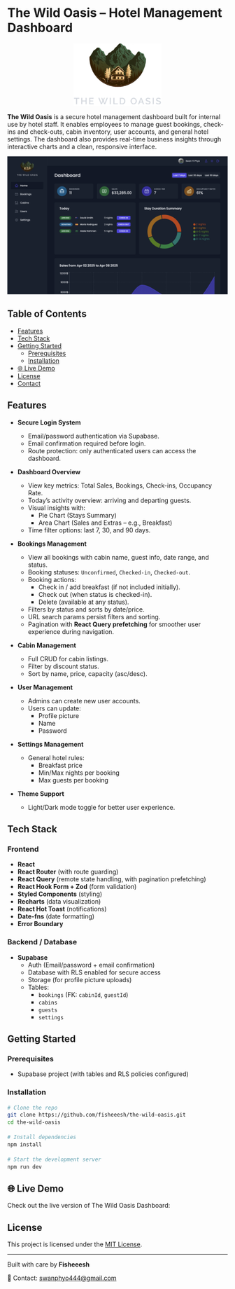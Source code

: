 # The Wild Oasis – Hotel Management Dashboard

<p align="center">
  <img src="./public/logo-dark.png" alt="Logo" width="200"/>
</p>

**The Wild Oasis** is a secure hotel management dashboard built for internal use by hotel staff. It enables employees to manage guest bookings, check-ins and check-outs, cabin inventory, user accounts, and general hotel settings. The dashboard also provides real-time business insights through interactive charts and a clean, responsive interface.

![User Interface](./public/preview_dark.png)

## Table of Contents

- [Features](#features)
- [Tech Stack](#tech-stack)
- [Getting Started](#getting-started)
  - [Prerequisites](#prerequisites)
  - [Installation](#installation)
- [🌐 Live Demo](#-live-demo)
- [License](#license)
- [Contact](#contact)

## Features

- **Secure Login System**
  - Email/password authentication via Supabase.
  - Email confirmation required before login.
  - Route protection: only authenticated users can access the dashboard.

- **Dashboard Overview**
  - View key metrics: Total Sales, Bookings, Check-ins, Occupancy Rate.
  - Today’s activity overview: arriving and departing guests.
  - Visual insights with:
    - Pie Chart (Stays Summary)
    - Area Chart (Sales and Extras – e.g., Breakfast)
  - Time filter options: last 7, 30, and 90 days.

- **Bookings Management**
  - View all bookings with cabin name, guest info, date range, and status.
  - Booking statuses: `Unconfirmed`, `Checked-in`, `Checked-out`.
  - Booking actions:
    - Check in / add breakfast (if not included initially).
    - Check out (when status is checked-in).
    - Delete (available at any status).
  - Filters by status and sorts by date/price.
  - URL search params persist filters and sorting.
  - Pagination with **React Query prefetching** for smoother user experience during navigation.

- **Cabin Management**
  - Full CRUD for cabin listings.
  - Filter by discount status.
  - Sort by name, price, capacity (asc/desc).

- **User Management**
  - Admins can create new user accounts.
  - Users can update:
    - Profile picture
    - Name
    - Password

- **Settings Management**
  - General hotel rules:
    - Breakfast price
    - Min/Max nights per booking
    - Max guests per booking

- **Theme Support**
  - Light/Dark mode toggle for better user experience.

## Tech Stack

### Frontend
- **React**
- **React Router** (with route guarding)
- **React Query** (remote state handling, with pagination prefetching)
- **React Hook Form + Zod** (form validation)
- **Styled Components** (styling)
- **Recharts** (data visualization)
- **React Hot Toast** (notifications)
- **Date-fns** (date formatting)
- **Error Boundary**

### Backend / Database
- **Supabase**
  - Auth (Email/password + email confirmation)
  - Database with RLS enabled for secure access
  - Storage (for profile picture uploads)
  - Tables:
    - `bookings` (FK: `cabinId`, `guestId`)
    - `cabins`
    - `guests`
    - `settings`

## Getting Started

### Prerequisites
- Supabase project (with tables and RLS policies configured)

### Installation

```bash
# Clone the repo
git clone https://github.com/fisheeesh/the-wild-oasis.git
cd the-wild-oasis

# Install dependencies
npm install

# Start the development server
npm run dev
```

## 🌐 Live Demo
Check out the live version of The Wild Oasis Dashboard: 

## License
This project is licensed under the [MIT License](LICENSE).

---
Built with care by **Fisheeesh**

📧 Contact: [swanphyo444@gmail.com](mailto:swanphyo444@gmail.com)
